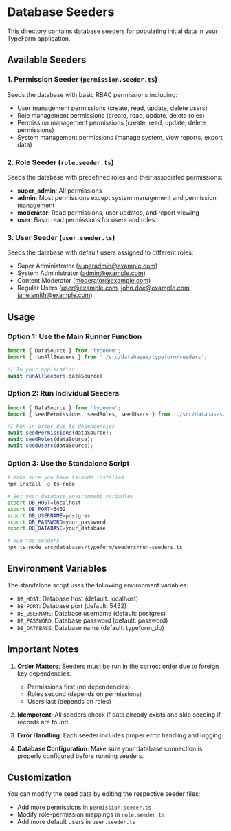 # Database Seeders

This directory contains database seeders for populating initial data in your TypeForm application.

## Available Seeders

### 1. Permission Seeder (`permission.seeder.ts`)
Seeds the database with basic RBAC permissions including:
- User management permissions (create, read, update, delete users)
- Role management permissions (create, read, update, delete roles)
- Permission management permissions (create, read, update, delete permissions)
- System management permissions (manage system, view reports, export data)

### 2. Role Seeder (`role.seeder.ts`)
Seeds the database with predefined roles and their associated permissions:
- **super_admin**: All permissions
- **admin**: Most permissions except system management and permission management
- **moderator**: Read permissions, user updates, and report viewing
- **user**: Basic read permissions for users and roles

### 3. User Seeder (`user.seeder.ts`)
Seeds the database with default users assigned to different roles:
- Super Administrator (superadmin@example.com)
- System Administrator (admin@example.com)
- Content Moderator (moderator@example.com)
- Regular Users (user@example.com, john.doe@example.com, jane.smith@example.com)

## Usage

### Option 1: Use the Main Runner Function
```typescript
import { DataSource } from 'typeorm';
import { runAllSeeders } from './src/databases/typeform/seeders';

// In your application
await runAllSeeders(dataSource);
```

### Option 2: Run Individual Seeders
```typescript
import { DataSource } from 'typeorm';
import { seedPermissions, seedRoles, seedUsers } from './src/databases/typeform/seeders';

// Run in order due to dependencies
await seedPermissions(dataSource);
await seedRoles(dataSource);
await seedUsers(dataSource);
```

### Option 3: Use the Standalone Script
```bash
# Make sure you have ts-node installed
npm install -g ts-node

# Set your database environment variables
export DB_HOST=localhost
export DB_PORT=5432
export DB_USERNAME=postgres
export DB_PASSWORD=your_password
export DB_DATABASE=your_database

# Run the seeders
npx ts-node src/databases/typeform/seeders/run-seeders.ts
```

## Environment Variables

The standalone script uses the following environment variables:
- `DB_HOST`: Database host (default: localhost)
- `DB_PORT`: Database port (default: 5432)
- `DB_USERNAME`: Database username (default: postgres)
- `DB_PASSWORD`: Database password (default: password)
- `DB_DATABASE`: Database name (default: typeform_db)

## Important Notes

1. **Order Matters**: Seeders must be run in the correct order due to foreign key dependencies:
   - Permissions first (no dependencies)
   - Roles second (depends on permissions)
   - Users last (depends on roles)

2. **Idempotent**: All seeders check if data already exists and skip seeding if records are found.

3. **Error Handling**: Each seeder includes proper error handling and logging.

4. **Database Configuration**: Make sure your database connection is properly configured before running seeders.

## Customization

You can modify the seed data by editing the respective seeder files:
- Add more permissions in `permission.seeder.ts`
- Modify role-permission mappings in `role.seeder.ts`
- Add more default users in `user.seeder.ts`